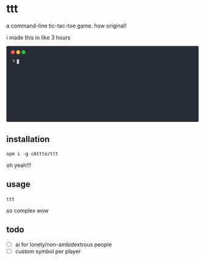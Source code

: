 # ttt

a command-line tic-tac-toe game. how original!

i made this in like 3 hours

![](https://raw.githubusercontent.com/cAttte/ttt/master/ttt.svg)

## installation

```
npm i -g cAttte/ttt
```

oh yeah!!!

## usage

```
ttt
```

so complex wow

## todo

-   [ ] ai for lonely/non-ambidextrous people
-   [ ] custom symbol per player
